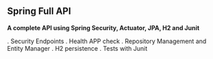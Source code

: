 ## Spring Full API

**A complete API using Spring Security, Actuator, JPA, H2 and Junit**

. Security Endpoints 
. Health APP check
. Repository Management and Entity Manager
. H2 persistence
. Tests with Junit
